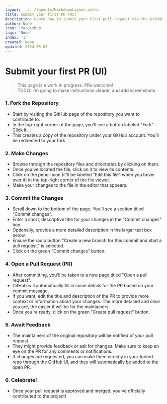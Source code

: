 ```yaml
---
layout: ../../layouts/MarkdownLayout.astro
title: Submit your first PR (UI)
description: Learn how to submit your first pull-request via the GitHub UI.
author: None
icon: 'fa:github'
tags: 'None'
index: '1'
created: None
updated: 2024-05-07
---
```


<!--
  IMPORTANT: Do not edit this file directly!
  It is generated from the /guides directory
-->

# Submit your first PR (UI)

> This page is a work in progress. PRs welcome!<br />
> TODO: I'm going to make instructions clearer, and add screenshots

### 1. Fork the Repository

- Start by visiting the GitHub page of the repository you want to contribute to.
- In the top-right corner of the page, you'll see a button labeled "Fork". Click it.
- This creates a copy of the repository under your GitHub account. You'll be redirected to your fork.

  
### 2. Make Changes

- Browse through the repository files and directories by clicking on them.
- Once you've located the file, click on it to view its contents.
- Click on the pencil icon (it'll be labeled "Edit this file" when you hover over it) in the top-right corner of the file viewer.
- Make your changes to the file in the editor that appears.

### 3. Commit the Changes

- Scroll down to the bottom of the page. You'll see a section titled "Commit changes".
- Enter a short, descriptive title for your changes in the "Commit changes" box.
- Optionally, provide a more detailed description in the larger text box below.
- Ensure the radio button "Create a new branch for this commit and start a pull request." is selected.
- Click on the green "Commit changes" button.

### 4. Open a Pull Request (PR)

- After committing, you'll be taken to a new page titled "Open a pull request".
- GitHub will automatically fill in some details for the PR based on your commit message.
- If you want, edit the title and description of the PR to provide more context or information about your changes. The more detailed and clear you are, the easier it will be for the maintainers.
- Once you're ready, click on the green "Create pull request" button.

### 5. Await Feedback

- The maintainers of the original repository will be notified of your pull request.
- They might provide feedback or ask for changes. Make sure to keep an eye on the PR for any comments or notifications.
- If changes are requested, you can make them directly in your forked repo through the GitHub UI, and they will automatically be added to the open PR.

### 6. Celebrate!

- Once your pull request is approved and merged, you've officially contributed to the project!


<!--
	Article sourced from https://github.com/lissy93/git-into-opensource
	Licensed under MIT License, (C) Alicia Sykes <alicia@as93.net> 2023
	---
	This file was auto-generated at 2024-05-07 17:07:17.649683
	from /home/runner/work/git-in/git-in/guides/submit-your-first-pr-ui.md
	using /home/runner/work/git-in/git-in/lib/copy_resources_to_site.py
-->
